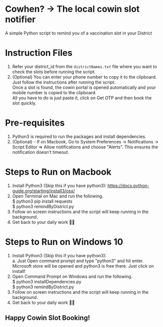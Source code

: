 # Cowhen? -> The local cowin slot notifier
A simple Python script to remind you of a vaccination slot in your District

# Instruction Files
1. Refer your district_id from the ```districtNames.txt``` file where you want to check the slots before running the script.   
2. (Optional) You can enter your phone number to copy it to the clipboard. Just follow the instructions after running the script.   
   Once a slot is found, the cowin portal is opened automatically and your mobile number is copied to the clipboard.   
   All you have to do is just paste it, click on Get OTP and then book the slot quickly.   

# Pre-requisites
1. Python3 is required to run the packages and install dependencies.
2. (Optional) - If on Macbook, Go to System Preferences -> Notifications -> Script Editor => Allow notifications and choose "Alerts". This ensures the notification doesn't timeout.

# Steps to Run on Macbook
1. Install Python3 (Skip this if you have python3):  <https://docs.python-guide.org/starting/install3/osx/>
2. Open Terminal on Mac and run the following.  
   $ python3 pip install requests  
   $ python3 remindByDistrict.py  
3. Follow on screen instructions and the script will keep running in the background.
4. Get back to your daily work 🤷‍♂️

# Steps to Run on Windows 10
1. Install Python3 (Skip this if you have python3):  
   a. Just Open command prompt and type "python3" and hit enter. Microsoft store will be opened and python3 is free there. Just click on install!
2. Open Command Prompt on Windows and run the following.  
   $ python3 installDependencies.py     
   $ python3 remindByDistrict.py    
3. Follow on screen instructions and the script will keep running in the background.
4. Get back to your daily work 🤷‍♂️

## Happy Cowin Slot Booking!
